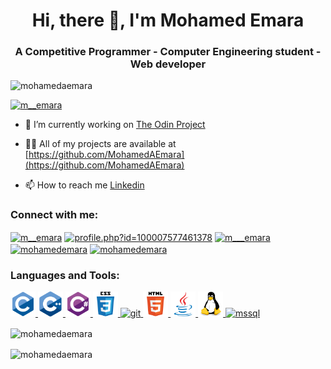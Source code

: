 <h1 align="center">Hi, there 👋, I'm Mohamed Emara</h1>
<h3 align="center">A Competitive Programmer - Computer Engineering student - Web developer</h3>

<p align="left"> <img src="https://komarev.com/ghpvc/?username=mohamedaemara&label=Profile%20views&color=0e75b6&style=flat" alt="mohamedaemara" /> </p>

<p align="left"> <a href="https://twitter.com/m__emara" target="blank"><img src="https://img.shields.io/twitter/follow/m__emara?logo=twitter&style=for-the-badge" alt="m__emara" /></a> </p>

- 🔭 I’m currently working on [The Odin Project](https://www.theodinproject.com/paths/foundations/courses/foundations)

- 👨‍💻 All of my projects are available at [https://github.com/MohamedAEmara](https://github.com/MohamedAEmara)

- 📫 How to reach me [Linkedin](https://www.linkedin.com/in/emaraa/)

<h3 align="left">Connect with me:</h3>
<p align="left">
<a href="https://twitter.com/m__emara" target="blank"><img align="center" src="https://raw.githubusercontent.com/rahuldkjain/github-profile-readme-generator/master/src/images/icons/Social/twitter.svg" alt="m__emara" height="30" width="40" /></a>
<a href="https://fb.com/profile.php?id=100007577461378" target="blank"><img align="center" src="https://raw.githubusercontent.com/rahuldkjain/github-profile-readme-generator/master/src/images/icons/Social/facebook.svg" alt="profile.php?id=100007577461378" height="30" width="40" /></a>
<a href="https://instagram.com/m___emara" target="blank"><img align="center" src="https://raw.githubusercontent.com/rahuldkjain/github-profile-readme-generator/master/src/images/icons/Social/instagram.svg" alt="m___emara" height="30" width="40" /></a>
<a href="https://codeforces.com/profile/mohamedemara" target="blank"><img align="center" src="https://raw.githubusercontent.com/rahuldkjain/github-profile-readme-generator/master/src/images/icons/Social/codeforces.svg" alt="mohamedemara" height="30" width="40" /></a>
<a href="https://www.leetcode.com/mohamedemara" target="blank"><img align="center" src="https://raw.githubusercontent.com/rahuldkjain/github-profile-readme-generator/master/src/images/icons/Social/leet-code.svg" alt="mohamedemara" height="30" width="40" /></a>
</p>

<h3 align="left">Languages and Tools:</h3>
<p align="left"> <a href="https://www.cprogramming.com/" target="_blank" rel="noreferrer"> <img src="https://raw.githubusercontent.com/devicons/devicon/master/icons/c/c-original.svg" alt="c" width="40" height="40"/> </a> <a href="https://www.w3schools.com/cpp/" target="_blank" rel="noreferrer"> <img src="https://raw.githubusercontent.com/devicons/devicon/master/icons/cplusplus/cplusplus-original.svg" alt="cplusplus" width="40" height="40"/> </a> <a href="https://www.w3schools.com/cs/" target="_blank" rel="noreferrer"> <img src="https://raw.githubusercontent.com/devicons/devicon/master/icons/csharp/csharp-original.svg" alt="csharp" width="40" height="40"/> </a> <a href="https://www.w3schools.com/css/" target="_blank" rel="noreferrer"> <img src="https://raw.githubusercontent.com/devicons/devicon/master/icons/css3/css3-original-wordmark.svg" alt="css3" width="40" height="40"/> </a> <a href="https://git-scm.com/" target="_blank" rel="noreferrer"> <img src="https://www.vectorlogo.zone/logos/git-scm/git-scm-icon.svg" alt="git" width="40" height="40"/> </a> <a href="https://www.w3.org/html/" target="_blank" rel="noreferrer"> <img src="https://raw.githubusercontent.com/devicons/devicon/master/icons/html5/html5-original-wordmark.svg" alt="html5" width="40" height="40"/> </a> <a href="https://www.java.com" target="_blank" rel="noreferrer"> <img src="https://raw.githubusercontent.com/devicons/devicon/master/icons/java/java-original.svg" alt="java" width="40" height="40"/> </a> <a href="https://www.linux.org/" target="_blank" rel="noreferrer"> <img src="https://raw.githubusercontent.com/devicons/devicon/master/icons/linux/linux-original.svg" alt="linux" width="40" height="40"/> </a> <a href="https://www.microsoft.com/en-us/sql-server" target="_blank" rel="noreferrer"> <img src="https://www.svgrepo.com/show/303229/microsoft-sql-server-logo.svg" alt="mssql" width="40" height="40"/> </a> </p>

<p><img align="center" src="https://github-readme-stats.vercel.app/api/top-langs?username=mohamedaemara&show_icons=true&locale=en&layout=compact" alt="mohamedaemara" /></p>

<p><img align="center" src="https://github-readme-streak-stats.herokuapp.com/?user=mohamedaemara&" alt="mohamedaemara" /></p>
